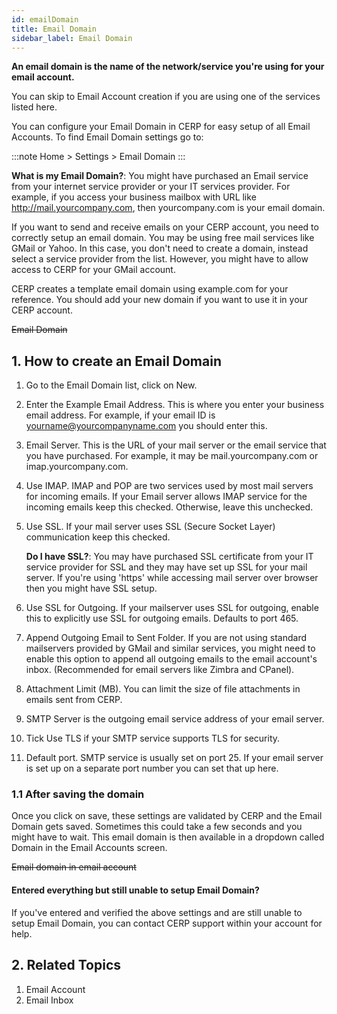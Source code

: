 ```yaml
---
id: emailDomain
title: Email Domain
sidebar_label: Email Domain
---
```


**An email domain is the name of the network/service you're using for your email account.**

You can skip to Email Account creation if you are using one of the services listed here.

You can configure your Email Domain in CERP for easy setup of all Email Accounts. To find Email Domain settings go to:

:::note
Home > Settings > Email Domain
:::

**What is my Email Domain?**: You might have purchased an Email service from your internet service provider or your IT services provider. For example, if you access your business mailbox with URL like http://mail.yourcompany.com, then yourcompany.com is your email domain.

If you want to send and receive emails on your CERP account, you need to correctly setup an email domain. You may be using free mail services like GMail or Yahoo. In this case, you don't need to create a domain, instead select a service provider from the list. However, you might have to allow access to CERP for your GMail account.

CERP creates a template email domain using example.com for your reference. You should add your new domain if you want to use it in your CERP account.

~~Email Domain~~

## 1. How to create an Email Domain

1. Go to the Email Domain list, click on New.
1. Enter the Example Email Address. This is where you enter your business email address. For example, if your email ID is yourname@yourcompanyname.com you should enter this.
1. Email Server. This is the URL of your mail server or the email service that you have purchased. For example, it may be mail.yourcompany.com or imap.yourcompany.com.
1. Use IMAP. IMAP and POP are two services used by most mail servers for incoming emails. If your Email server allows IMAP service for the incoming emails keep this checked. Otherwise, leave this unchecked.

1. Use SSL. If your mail server uses SSL (Secure Socket Layer) communication keep this checked.

   **Do I have SSL?**: You may have purchased SSL certificate from your IT service provider for SSL and they may have set up SSL for your mail server. If you're using 'https' while accessing mail server over browser then you might have SSL setup.

1. Use SSL for Outgoing. If your mailserver uses SSL for outgoing, enable this to explicitly use SSL for outgoing emails. Defaults to port 465.

1. Append Outgoing Email to Sent Folder. If you are not using standard mailservers provided by GMail and similar services, you might need to enable this option to append all outgoing emails to the email account's inbox. (Recommended for email servers like Zimbra and CPanel).

1. Attachment Limit (MB). You can limit the size of file attachments in emails sent from CERP.

1. SMTP Server is the outgoing email service address of your email server.

1. Tick Use TLS if your SMTP service supports TLS for security.

1. Default port. SMTP service is usually set on port 25. If your email server is set up on a separate port number you can set that up here.

### 1.1 After saving the domain

Once you click on save, these settings are validated by CERP and the Email Domain gets saved. Sometimes this could take a few seconds and you might have to wait. This email domain is then available in a dropdown called Domain in the Email Accounts screen.

~~Email domain in email account~~

#### Entered everything but still unable to setup Email Domain?

If you've entered and verified the above settings and are still unable to setup Email Domain, you can contact CERP support within your account for help.

## 2. Related Topics

1. Email Account
1. Email Inbox
